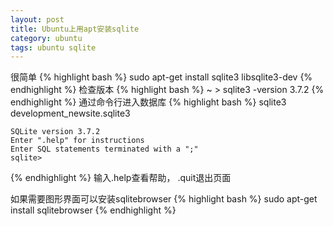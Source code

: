```yaml
---
layout: post
title: Ubuntu上用apt安装sqlite
category: ubuntu
tags: ubuntu sqlite
---
```


很简单
{% highlight bash %}
    sudo apt-get install sqlite3 libsqlite3-dev
{% endhighlight %}
检查版本
{% highlight bash %}
    ~ > sqlite3 -version
    3.7.2
{% endhighlight %}
通过命令行进入数据库
{% highlight bash %}
    sqlite3 development_newsite.sqlite3

    SQLite version 3.7.2
    Enter ".help" for instructions
    Enter SQL statements terminated with a ";"
    sqlite>
{% endhighlight %}
输入.help查看帮助， .quit退出页面

如果需要图形界面可以安装sqlitebrowser
{% highlight bash %}
    sudo apt-get install sqlitebrowser
{% endhighlight %}